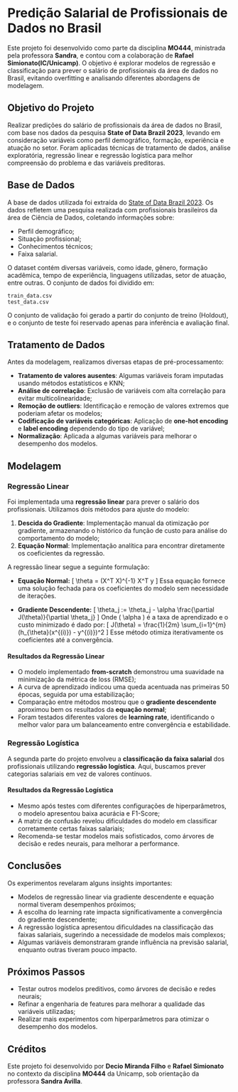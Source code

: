# Predição Salarial de Profissionais de Dados no Brasil

Este projeto foi desenvolvido como parte da disciplina **MO444**, ministrada pela professora **Sandra**, e contou com a colaboração de **Rafael Simionato(IC/Unicamp)**. O objetivo é explorar modelos de regressão e classificação para prever o salário de profissionais da área de dados no Brasil, evitando overfitting e analisando diferentes abordagens de modelagem.

## Objetivo do Projeto
Realizar predições do salário de profissionais da área de dados no Brasil, com base nos dados da pesquisa **State of Data Brazil 2023**, levando em consideração variáveis como perfil demográfico, formação, experiência e atuação no setor. Foram aplicadas técnicas de tratamento de dados, análise exploratória, regressão linear e regressão logística para melhor compreensão do problema e das variáveis preditoras.

## Base de Dados
A base de dados utilizada foi extraída do [State of Data Brazil 2023](https://www.kaggle.com/datasets/datahackers/state-of-data-brazil-2023). Os dados refletem uma pesquisa realizada com profissionais brasileiros da área de Ciência de Dados, coletando informações sobre:

- Perfil demográfico;
- Situação profissional;
- Conhecimentos técnicos;
- Faixa salarial.

O dataset contém diversas variáveis, como idade, gênero, formação acadêmica, tempo de experiência, linguagens utilizadas, setor de atuação, entre outras. O conjunto de dados foi dividido em:

```
train_data.csv
test_data.csv
```

O conjunto de validação foi gerado a partir do conjunto de treino (Holdout), e o conjunto de teste foi reservado apenas para inferência e avaliação final.

## Tratamento de Dados
Antes da modelagem, realizamos diversas etapas de pré-processamento:

- **Tratamento de valores ausentes**: Algumas variáveis foram imputadas usando métodos estatísticos e KNN;
- **Análise de correlação**: Exclusão de variáveis com alta correlação para evitar multicolinearidade;
- **Remoção de outliers**: Identificação e remoção de valores extremos que poderiam afetar os modelos;
- **Codificação de variáveis categóricas**: Aplicação de **one-hot encoding** e **label encoding** dependendo do tipo de variável;
- **Normalização**: Aplicada a algumas variáveis para melhorar o desempenho dos modelos.

## Modelagem

### Regressão Linear
Foi implementada uma **regressão linear** para prever o salário dos profissionais. Utilizamos dois métodos para ajuste do modelo:

1. **Descida do Gradiente**: Implementação manual da otimização por gradiente, armazenando o histórico da função de custo para análise do comportamento do modelo;
2. **Equação Normal**: Implementação analítica para encontrar diretamente os coeficientes da regressão.

A regressão linear segue a seguinte formulação:

- **Equação Normal:**
  \[
  \theta = (X^T X)^{-1} X^T y
  \]
  Essa equação fornece uma solução fechada para os coeficientes do modelo sem necessidade de iterações.

- **Gradiente Descendente:**
  \[
  \theta_j := \theta_j - \alpha \frac{\partial J(\theta)}{\partial \theta_j}
  \]
  Onde \( \alpha \) é a taxa de aprendizado e o custo minimizado é dado por:
  \[
  J(\theta) = \frac{1}{2m} \sum_{i=1}^{m} (h_{\theta}(x^{(i)}) - y^{(i)})^2
  \]
  Esse método otimiza iterativamente os coeficientes até a convergência.

#### Resultados da Regressão Linear
- O modelo implementado **from-scratch** demonstrou uma suavidade na minimização da métrica de loss (RMSE);
- A curva de aprendizado indicou uma queda acentuada nas primeiras 50 épocas, seguida por uma estabilização;
- Comparação entre métodos mostrou que o **gradiente descendente** aproximou bem os resultados da **equação normal**;
- Foram testados diferentes valores de **learning rate**, identificando o melhor valor para um balanceamento entre convergência e estabilidade.

### Regressão Logística
A segunda parte do projeto envolveu a **classificação da faixa salarial** dos profissionais utilizando **regressão logística**. Aqui, buscamos prever categorias salariais em vez de valores contínuos.

#### Resultados da Regressão Logística
- Mesmo após testes com diferentes configurações de hiperparâmetros, o modelo apresentou baixa acurácia e F1-Score;
- A matriz de confusão revelou dificuldades do modelo em classificar corretamente certas faixas salariais;
- Recomenda-se testar modelos mais sofisticados, como árvores de decisão e redes neurais, para melhorar a performance.

## Conclusões
Os experimentos revelaram alguns insights importantes:

- Modelos de regressão linear via gradiente descendente e equação normal tiveram desempenhos próximos;
- A escolha do learning rate impacta significativamente a convergência do gradiente descendente;
- A regressão logística apresentou dificuldades na classificação das faixas salariais, sugerindo a necessidade de modelos mais complexos;
- Algumas variáveis demonstraram grande influência na previsão salarial, enquanto outras tiveram pouco impacto.

## Próximos Passos
- Testar outros modelos preditivos, como árvores de decisão e redes neurais;
- Refinar a engenharia de features para melhorar a qualidade das variáveis utilizadas;
- Realizar mais experimentos com hiperparâmetros para otimizar o desempenho dos modelos.

## Créditos
Este projeto foi desenvolvido por **Decio Miranda Filho** e **Rafael Simionato** no contexto da disciplina **MO444** da Unicamp, sob orientação da professora **Sandra Avilla**.



